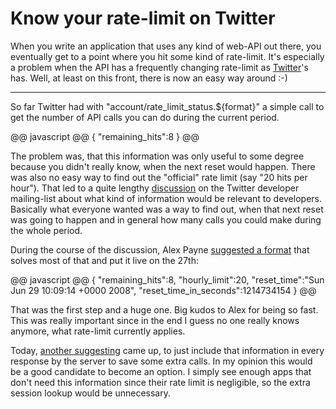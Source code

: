# Know your rate-limit on Twitter

When you write an application that uses any kind of web-API out there, you eventually get to a point where you hit some kind of rate-limit. It's especially a problem when the API has a frequently changing rate-limit as [Twitter](http://twitter.com)'s has. Well, at least on this front, there is now an easy way around :-)


-------------------------------

So far Twitter had with "account/rate_limit_status.${format}" a simple call to get the number of API calls you can do during the current period.

@@ javascript @@
{
    "remaining_hits":8
}
@@

The problem was, that this information was only useful to some degree because you didn't really know, when the next reset would happen. There was also no easy way to find out the "official" rate limit (say "20 hits per hour"). That led to a quite lengthy [discussion](http://groups.google.com/group/twitter-development-talk/browse_thread/thread/12b81ff1c0f92cc6/0e0d7457216505c4) on the Twitter developer mailing-list about what kind of information would be relevant to developers. Basically what everyone wanted was a way to find out, when that next reset was going to happen and in general how many calls you could make during the whole period. 

During the course of the discussion, Alex Payne [suggested a format](http://groups.google.com/group/twitter-development-talk/msg/f2a911737ba2ef69) that solves most of that and put it live on the 27th:

@@ javascript @@
{
    "remaining_hits":8,
    "hourly_limit":20,
    "reset_time":"Sun Jun 29 10:09:14 +0000 2008",
    "reset_time_in_seconds":1214734154
}
@@

That was the first step and a huge one. Big kudos to Alex for being so fast. This was really important since in the end I guess no one really knows anymore, what rate-limit currently applies.

Today, [another suggesting](http://groups.google.com/group/twitter-development-talk/msg/6f3691c9c0bbb820) came up, to just include that information in every response by the server to save some extra calls. In my opinion this would be a good candidate to become an option. I simply see enough apps that don't need this information since their rate limit is negligible, so the extra session lookup would be unnecessary. 